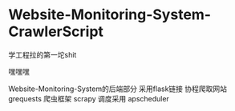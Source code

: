 # Website-Monitoring-System-CrawlerScript
学工程拉的第一坨shit

嘿嘿嘿


Website-Monitoring-System的后端部分
采用flask链接
协程爬取网站 grequests
爬虫框架 scrapy
调度采用 apscheduler
